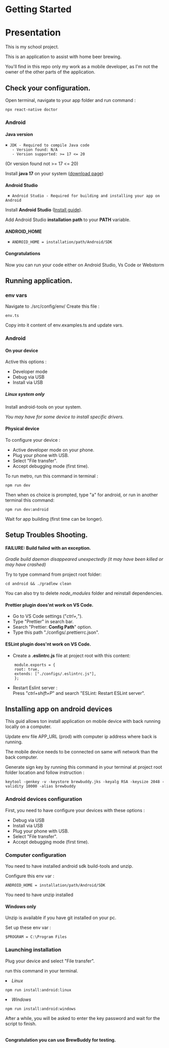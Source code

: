 # Getting Started

# Presentation

This is my school project.

This is an application to assist with home beer brewing.

You'll find in this repo only my work as a mobile developer, as I'm not the owner of the other parts of the application.

## Check your configuration.

Open terminal, navigate to your app folder and run command :

`npx react-native doctor`

### Android

#### Java version

```
✖ JDK - Required to compile Java code
   - Version found: N/A
   - Version supported: >= 17 <= 20
```

(Or version found not >= 17 <= 20)

Install **java 17** on your system ([download page](https://www.oracle.com/fr/java/technologies/downloads/#java17))

#### Android Studio

```
 ✖ Android Studio - Required for building and installing your app on Android
```

Install **Android Studio** ([Install guide](https://developer.android.com/studio/install?hl=fr)).

Add Android Studio **installation path** to your **PATH** variable.

#### ANDROID_HOME

```
 ✖ ANDROID_HOME = installation/path/Android/SDK
```

#### Congratulations

Now you can run your code either on Android Studio, Vs Code or Webstorm

## Running application.

### env vars

Navigate to ./src/config/env/
Create this file :

```
env.ts
```

Copy into it content of env.examples.ts and update vars.

### Android

#### **On your device**

Active this options :

<ul>
    <li>Developer mode</li>
    <li>Debug via USB</li>
    <li>Install via USB</li>
</ul>

##### **Linux system only**

Install android-tools on your system.

_You may have for some device to install specific drivers._

#### Physical device

To configure your device :

<ul>
    <li>Active developer mode on your phone.</li>
    <li>Plug your phone with USB.</li>
    <li>Select "File transfer".</li>
    <li>Accept debugging mode (first time).</li>
</ul>

To run metro, run this command in terminal :

```
npm run dev
```

Then when os choice is prompted, type "a" for android, or run in another terminal this command:

```
npm run dev:android
```

Wait for app building (first time can be longer).

## Setup Troubles Shooting.

#### FAILURE: Build failed with an exception.

_Gradle build daemon disappeared unexpectedly (it may have been killed or may have crashed)_

Try to type command from project root folder:

```
cd android && ./gradlew clean
```

You can also try to delete _node_modules_ folder and reinstall dependencies.

#### Prettier plugin does'nt work on VS Code.

<ul>
    <li>Go to VS Code settings ("<i>ctrl+,</i>").</li>
    <li>Type "Prettier" in search bar.</li>
    <li>Search "Prettier: <b>Config Path</b>" option. </li>
    <li>Type this path "./configs/.prettierrc.json".</li>
</ul>

#### ESLint plugin does'nt work on VS Code.

<ul>
    <li>Create a <b>.eslintrc.js</b> file at project root with this content:</li>
</ul>

```
    module.exports = {
    root: true,
    extends: ["./configs/.eslintrc.js"],
    };
```

<ul>
    <li>Restart Eslint server :</li>   
    Press "<i>ctrl+shift+P</i>" and search "ESLint: Restart ESLint server".
</ul>

## Installing app on android devices

This guid allows ton install application on mobile device with back running locally on a computer.

Update env file APP_URL (prod) with computer ip address where back is running.

The mobile device needs to be connected on same wifi network than the back computer.

Generate sign key by running this command in your terminal at project root folder location and follow instruction :

```
keytool -genkey -v -keystore brewbuddy.jks -keyalg RSA -keysize 2048 -validity 10000 -alias brewbuddy
```

### Android devices configuration

First, you need to have configure your devices with these options :

<ul>
    <li>Debug via USB</li>
    <li>Install via USB</li>
    <li>Plug your phone with USB.</li>
    <li>Select "File transfer".</li>
    <li>Accept debugging mode (first time).</li>
</ul>

### Computer configuration

You need to have installed android sdk build-tools and unzip.

Configure this env var :

```
ANDROID_HOME = installation/path/Android/SDK
```

You need to have unzip installed

#### Windows only

Unzip is available if you have git installed on your pc.

Set up these env var :

```
$PROGRAM = C:\Program Files
```

### Launching installation

Plug your device and select "File transfer".

run this command in your terminal.

_<li>Linux</li>_

```
npm run install:android:linux
```

_<li>Windows</li>_

```
npm run install:android:windows
```

After a while, you will be asked to enter the key password and wait for the script to finish.<br>
<br>
<br>
**Congratulation you can use BrewBuddy for testing.**
